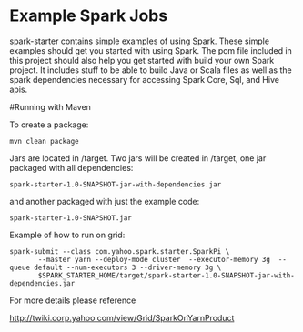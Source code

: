 # Example Spark Jobs

spark-starter contains simple examples of using Spark. These simple examples should get you started with using Spark. The pom file included in this project should also help you get started with build your own Spark project. It includes stuff to be able to build Java or Scala files as well as the spark dependencies necessary for accessing Spark Core, Sql, and Hive apis.

#Running with Maven

To create a package:

```
mvn clean package
```

Jars are located in <project-root>/target.  Two jars will be created in <project-root>/target, one jar packaged with all dependencies:

```
spark-starter-1.0-SNAPSHOT-jar-with-dependencies.jar
```

and another packaged with just the example code:

```
spark-starter-1.0-SNAPSHOT.jar
```

Example of how to run on grid:
```
spark-submit --class com.yahoo.spark.starter.SparkPi \
       --master yarn --deploy-mode cluster  --executor-memory 3g  --queue default --num-executors 3 --driver-memory 3g \
       $SPARK_STARTER_HOME/target/spark-starter-1.0-SNAPSHOT-jar-with-dependencies.jar
```

For more details please reference 

http://twiki.corp.yahoo.com/view/Grid/SparkOnYarnProduct
